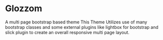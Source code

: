 # Glozzom
A multi page bootstrap based theme
This Theme Utilizes use of many bootstrap classes and some external plugins like lightbox for bootstrap and slick plugin to create an overall responsive multi page layout.

